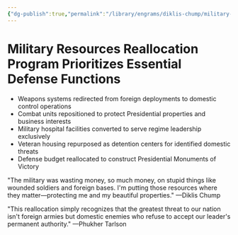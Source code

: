 ```yaml
---
{"dg-publish":true,"permalink":"/library/engrams/diklis-chump/military-resources-reallocation-program-prioritizes-essential-defense-functions/","tags":["DC/Military","DC/AS6"]}
---
```


# Military Resources Reallocation Program Prioritizes Essential Defense Functions

- Weapons systems redirected from foreign deployments to domestic control operations
- Combat units repositioned to protect Presidential properties and business interests
- Military hospital facilities converted to serve regime leadership exclusively
- Veteran housing repurposed as detention centers for identified domestic threats
- Defense budget reallocated to construct Presidential Monuments of Victory

"The military was wasting money, so much money, on stupid things like wounded soldiers and foreign bases. I'm putting those resources where they matter—protecting me and my beautiful properties." —Diklis Chump

"This reallocation simply recognizes that the greatest threat to our nation isn't foreign armies but domestic enemies who refuse to accept our leader's permanent authority." —Phukher Tarlson
